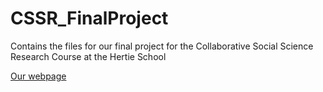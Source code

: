 # CSSR_FinalProject
Contains the files for our final project for the Collaborative Social Science Research Course at the Hertie School

<a href="https://christophercosler.github.io/CSSR_FinalProject/" target="_blank">Our webpage</a>


